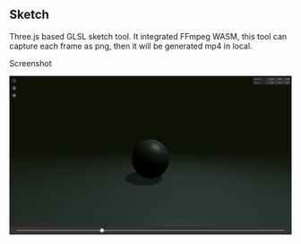 ## Sketch

Three.js based GLSL sketch tool. It integrated FFmpeg WASM, this tool can capture each frame as png, then it will be generated mp4 in local.

Screenshot

![Tool Overview](https://raw.githubusercontent.com/Nismit/sketch/main/screenshots/example_phong.png)
